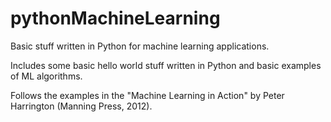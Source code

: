 pythonMachineLearning
=====================

Basic stuff written in Python for machine learning applications.  

Includes some basic hello world stuff written in Python and basic examples of ML algorithms.

Follows the examples in the "Machine Learning in Action" by Peter Harrington (Manning Press, 2012).
